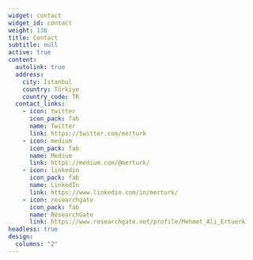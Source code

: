 ```yaml
---
widget: contact
widget_id: contact
weight: 130
title: Contact
subtitle: null
active: true
content:
  autolink: true
  address:
    city: İstanbul
    country: Türkiye
    country_code: TR
  contact_links:
    - icon: twitter
      icon_pack: fab
      name: Twitter
      link: https://twitter.com/merturk
    - icon: medium
      icon_pack: fab
      name: Medium
      link: https://medium.com/@merturk/
    - icon: linkedin
      icon_pack: fab
      name: LinkedIn
      link: https://www.linkedin.com/in/merturk/
    - icon: researchgate
      icon_pack: fab
      name: ResearchGate
      link: https://www.researchgate.net/profile/Mehmet_Ali_Ertuerk
headless: true
design:
  columns: "2"
---
```

